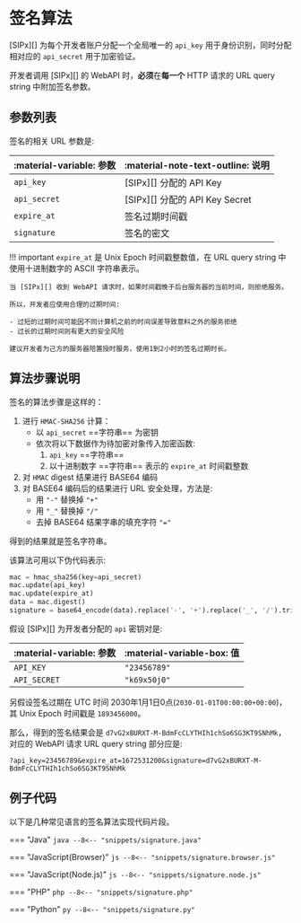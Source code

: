 # 签名算法

[SIPx][] 为每个开发者账户分配一个全局唯一的 `api_key` 用于身份识别，同时分配相对应的 `api_secret` 用于加密验证。

开发者调用 [SIPx][] 的 WebAPI 时，**必须**在**每一个** HTTP 请求的 URL query string 中附加签名参数。

## 参数列表

签名的相关 URL 参数是:

| :material-variable: 参数 | :material-note-text-outline: 说明 |
| ------------------------ | --------------------------------- |
| `api_key`                | [SIPx][] 分配的 API Key           |
| `api_secret`             | [SIPx][] 分配的 API Key Secret    |
| `expire_at`              | 签名过期时间戳                    |
| `signature`              | 签名的密文                        |

!!! important
    `expire_at` 是 Unix Epoch 时间戳整数值，在 URL query string 中使用十进制数字的 ASCII 字符串表示。

    当 [SIPx][] 收到 WebAPI 请求时，如果时间戳晚于后台服务器的当前时间，则拒绝服务。

    所以，开发者应使用合理的过期时间:

    - 过短的过期时间可能因不同计算机之前的时间误差导致意料之外的服务拒绝
    - 过长的过期时间则有更大的安全风险

    建议开发者为己方的服务器陪置授时服务，使用1到2小时的签名过期时长。

## 算法步骤说明

签名的算法步骤是这样的：

1. 进行 `HMAC-SHA256` 计算：
    - 以 `api_secret` ==字符串== 为密钥
    - 依次将以下数据作为待加密对象传入加密函数:
        1. `api_key` ==字符串==
        1. 以十进制数字 ==字符串== 表示的 `expire_at` 时间戳整数
1. 对 `HMAC` digest 结果进行 BASE64 编码
1. 对 BASE64 编码后的结果进行 URL 安全处理，方法是:
    - 用 `"-"` 替换掉 `"+"`
    - 用 `"_"` 替换掉 `"/"`
    - 去掉 BASE64 结果字串的填充字符 `"="`

得到的结果就是签名字符串。

该算法可用以下伪代码表示:

<!-- markdownlint-disable code-block-style -->
```py
mac = hmac_sha256(key=api_secret)
mac.update(api_key)
mac.update(expire_at)
data = mac.digest()
signature = base64_encode(data).replace('-', '+').replace('_', '/').trim_end('=')
```
<!-- markdownlint-enable -->

假设 [SIPx][] 为开发者分配的 `api` 密钥对是:

| :material-variable: 参数 | :material-variable-box: 值 |
| ------------------------ | -------------------------- |
| `API_KEY`                | `"23456789"`               |
| `API_SECRET`             | `"k69x50j0"`               |

另假设签名过期在 UTC 时间 2030年1月1日0点(`2030-01-01T00:00:00+00:00`)，其 Unix Epoch 时间戳是 `1893456000`。

<!-- markdownlint-disable-next-line -->
那么，得到的签名结果会是 `d7vG2xBURXT-M-BdmFcCLYTHIh1chSo6SG3KT9SNhMk`，对应的 WebAPI 请求 URL query string 部分应是:

<!-- markdownlint-disable code-block-style -->
```linenums="0"
?api_key=23456789&expire_at=1672531200&signature=d7vG2xBURXT-M-BdmFcCLYTHIh1chSo6SG3KT9SNhMk
```
<!-- markdownlint-enable -->

## 例子代码

以下是几种常见语言的签名算法实现代码片段。

<!-- markdownlint-disable no-space-in-code -->
=== "Java"
    ```java
    --8<-- "snippets/signature.java"
    ```

=== "JavaScript(Browser)"
    ```js
    --8<-- "snippets/signature.browser.js"
    ```

=== "JavaScript(Node.js)"
    ```js
    --8<-- "snippets/signature.node.js"
    ```

=== "PHP"
    ```php
    --8<-- "snippets/signature.php"
    ```

=== "Python"
    ```py
    --8<-- "snippets/signature.py"
    ```
<!-- markdownlint-enable -->
